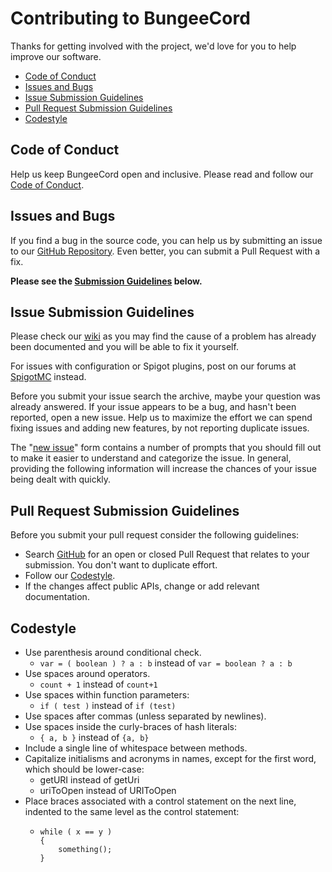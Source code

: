 # Contributing to BungeeCord

Thanks for getting involved with the project, we'd love for you to help improve our software.

* [Code of Conduct](#coc)
* [Issues and Bugs](#issue)
* [Issue Submission Guidelines](#submit-issue)
* [Pull Request Submission Guidelines](#submit-pr)
* [Codestyle](#codestyle)

## <a name="coc"></a> Code of Conduct

Help us keep BungeeCord open and inclusive. Please read and follow our [Code of Conduct][coc].

## <a name="issue"></a> Issues and Bugs

If you find a bug in the source code, you can help us by submitting an issue to our [GitHub Repository][github]. Even better, you can submit a Pull Request with a fix.

**Please see the [Submission Guidelines](#submit-issue) below.**

## <a name="submit-issue"></a> Issue Submission Guidelines
Please check our [wiki](https://www.spigotmc.org/wiki/index/) as you may find the cause of a problem has already been documented and you will be able to fix it yourself.

For issues with configuration or Spigot plugins, post on our forums at [SpigotMC](https://www.spigotmc.org/) instead.

Before you submit your issue search the archive, maybe your question was already answered. If your issue appears to be a bug, and hasn't been reported, open a new issue. Help us to maximize
the effort we can spend fixing issues and adding new features, by not reporting duplicate issues.

The "[new issue][github-new-issue]" form contains a number of prompts that you should fill out to make it easier to understand and categorize the issue. In general, providing the following information will increase the chances of your issue being dealt
with quickly.

## <a name="submit-pr"></a> Pull Request Submission Guidelines
Before you submit your pull request consider the following guidelines:

* Search [GitHub](github-pulls) for an open or closed Pull Request that relates to your submission. You don't want to duplicate effort.
* Follow our [Codestyle](#codestyle).
* If the changes affect public APIs, change or add relevant documentation.

## <a name="codestyle"></a> Codestyle

* Use parenthesis around conditional check.
  * ```var = ( boolean ) ? a : b``` instead of ```var = boolean ? a : b```
* Use spaces around operators.
  * ```count + 1``` instead of ```count+1```
* Use spaces within function parameters:
  * ```if ( test )``` instead of ```if (test)```
* Use spaces after commas (unless separated by newlines).
* Use spaces inside the curly-braces of hash literals:
  * ```{ a, b }``` instead of ```{a, b}```
* Include a single line of whitespace between methods.
* Capitalize initialisms and acronyms in names, except for the first word, which should be lower-case:
  * getURI instead of getUri
  * uriToOpen instead of URIToOpen
* Place braces associated with a control statement on the next line, indented to the same level as the control statement:
  * ```
    while ( x == y )
    {
        something();
    }
    ```

[coc]: CODE_OF_CONDUCT.md
[github]: https://github.com/SpigotMC/BungeeCord/
[github-pulls]: https://github.com/SpigotMC/BungeeCord/pulls
[github-new-issue]: https://github.com/SpigotMC/BungeeCord/issues/new
